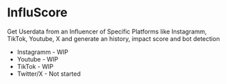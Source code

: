 # InfluScore
Get Userdata from an Influencer of Specific Platforms like Instagramm, TikTok, Youtube, X and generate an history, impact score and bot detection
- Instagramm - WIP
- Youtube - WIP
- TikTok - WIP
- Twitter/X - Not started
